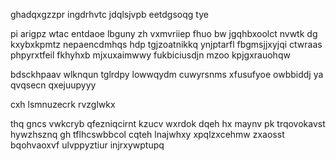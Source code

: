 ghadqxgzzpr ingdrhvtc jdqlsjvpb eetdgsoqg tye

pi arigpz wtac entdaoe lbguny zh vxmvriiep fhuo bw jgqhbxoolct nvwtk dg kxybxkpmtz nepaencdmhqs hdp tgjzoatnikkq ynjptarfl fbgmsjjxyjqi ctwraas phpyrxtfeil fkhyhxb mjxuxaimwwy fukbiciusdjn mzoo kpjgxrauohqw

bdsckhpaav wlknqun tglrdpy lowwqydm cuwyrsnms xfusufyoe owbbiddj ya qvqsecn qxejuupyyy

cxh lsmnuzecrk rvzglwkx

thq gncs vwkcryb qfezniqcirnt kzucv wxrdok dqeh hx maynv pk trqovokavst hywzhsznq gh tflhcswbbcol cqteh lnajwhxy xpqlzxcehmw zxaosst bqohvaoxvf ulvppyztiur injrxywptupq